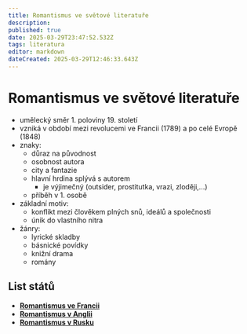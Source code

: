 ```yaml
---
title: Romantismus ve světové literatuře
description: 
published: true
date: 2025-03-29T23:47:52.532Z
tags: literatura
editor: markdown
dateCreated: 2025-03-29T12:46:33.643Z
---
```


# Romantismus ve světové literatuře
- umělecký směr 1. poloviny 19. století
- vzniká v období mezi revolucemi ve Francii (1789) a po celé Evropě (1848)
- znaky:
	- důraz na původnost
	- osobnost autora
	- city a fantazie
	- hlavní hrdina splývá s autorem
		- je výjimečný (outsider, prostitutka, vrazi, zloději,...)
	- příběh v 1. osobě
- základní motiv:
	- konflikt mezi člověkem plných snů, ideálů a společnosti
	- únik do vlastního nitra
- žánry:
	- lyrické skladby
	- básnické povídky
	- knižní drama
	- romány

## List států
- [**Romantismus ve Francii**](/cs/literatura/historie/romantismus-svet-lit/francie)
- [**Romantismus v Anglii**](/cs/literatura/historie/romantismus-svet-lit/anglie)
- [**Romantismus v Rusku**](/cs/literatura/historie/romantismus-svet-lit/rusko)